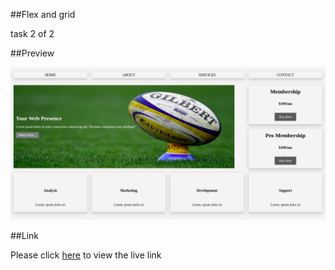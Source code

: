 ##Flex and grid 

task 2 of 2

##Preview

![](./images/Screenshot%20from%202022-10-16%2008-12-05.png)

##Link

Please click [here]() to view the live link